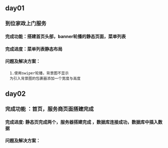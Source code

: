 ## day01
### 到位家政上门服务
#### 完成功能：搭建首页头部，banner轮播的静态页面，菜单列表
                 
#### 完成进度：菜单列表静态布局
#### 问题及解决方案：
      1.使用swiper轮播，背景图不显示
      为引入背景图的包裹器添加一个宽度与高度
## day02
### 完成功能 ：首页，服务商页面搭建完成

#### 完成进度: 静态页完成两个，服务器搭建完成 ，数据库连接成功，数据库中插入数据      

#### 问题及解决方案：      
      